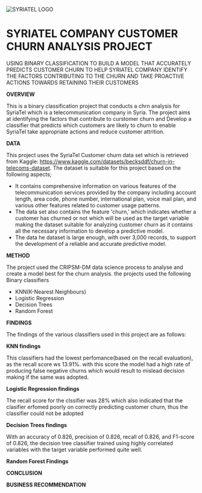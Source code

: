 ![SYRIATEL LOGO](https://user-images.githubusercontent.com/122228492/236913666-80474769-3d8e-458d-a7ff-f8cd96f51962.PNG)

# SYRIATEL COMPANY CUSTOMER CHURN ANALYSIS PROJECT

USING BINARY CLASSIFICATION TO BUILD A MODEL THAT ACCURATELY PREDICTS CUSTOMER CHURN TO HELP SYRIATEL COMPANY IDENTIFY THE FACTORS CONTRIBUTING TO THE CHURN AND TAKE PROACTIVE ACTIONS TOWARDS RETAINING THEIR CUSTOMERS

**OVERVIEW**

This is a binary classification project that conducts a chrn analysis for SyriaTel which is a telecommunication company in Syria. The project aims at identifying the factors that contribute to curstomer churn and Develop a classifier that predicts which customers are likely to churn to enable SyriaTel take appropriate actions and reduce customer attrition.

**DATA**

This project uses the SyriaTel Customer churn data set which is retrieved from Kaggle: https://www.kaggle.com/datasets/becksddf/churn-in-telecoms-dataset. The dataset is suitable for this project based on the following aspects;

* It contains comprehensive information on various features of the telecommunication services provided by the company including account length, area code, phone number, international plan, voice mail plan, and various other features related to customer usage patterns.
* The data set also contains the feature 'churn,' which indicates whether a customer has churned or not which will be used as the target variable making the dataset suitable for analyzing customer churn as it contains all the necessary information to develop a predictive model.
* The data he dataset is large enough, with over 3,000 records, to support the development of a reliable and accurate predictive model. 

**METHOD**

The project used the CRIPSM-DM data science process to analyse and create a model best for the churn analysis. the projects used the following Binary classifiers
* KNN(K-Nearest Neighbours)
* Logistic Regression
* Decision Trees
* Random Forest

**FINDINGS**

The findings of the various classifiers used in this project are as follows:

**KNN findings**

This classifiers had the lowest perfomance(based on the recall evaluation), as the recall score ws 13.91%. with this score the model had a high rate of producing false negative churns which would result to mislead decision making if the same was adopted. 

**Logistic Regression findings**

The recall score for the clssifier was 28% which also indicated that the clasifier erfomed poorly on correctly predicting customer churn, thus the classifier could not be adopted

**Decision Trees findings**

With an accuracy of 0.826, precision of 0.826, recall of 0.826, and F1-score of 0.826, the decision tree classifier trained using highly correlated variables with the target variable performed quite well.

**Random Forest Findings**

**CONCLUSION**

**BUSINESS RECOMMENDATION**
